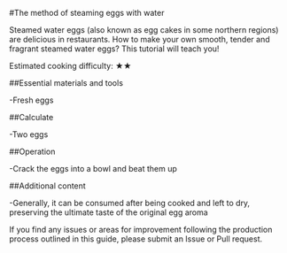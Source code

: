 #The method of steaming eggs with water

Steamed water eggs (also known as egg cakes in some northern regions) are delicious in restaurants. How to make your own smooth, tender and fragrant steamed water eggs? This tutorial will teach you!

Estimated cooking difficulty: ★★

##Essential materials and tools

-Fresh eggs

##Calculate

-Two eggs

##Operation

-Crack the eggs into a bowl and beat them up

##Additional content

-Generally, it can be consumed after being cooked and left to dry, preserving the ultimate taste of the original egg aroma

If you find any issues or areas for improvement following the production process outlined in this guide, please submit an Issue or Pull request.